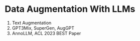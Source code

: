 # Data Augmentation With LLMs
1. Text Augmentation
2. GPT3Mix, SuperGen, AugGPT
3. AnnoLLM, ACL 2023 BEST Paper
